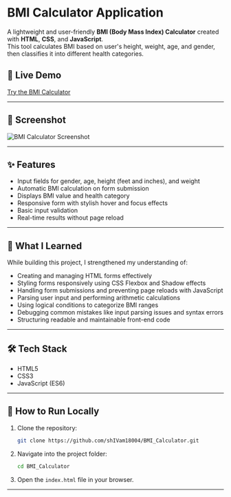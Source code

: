 # BMI Calculator Application

A lightweight and user-friendly **BMI (Body Mass Index) Calculator** created with **HTML**, **CSS**, and **JavaScript**.  
This tool calculates BMI based on user's height, weight, age, and gender, then classifies it into different health categories.

## 🚀 Live Demo

[Try the BMI Calculator](https://shivam18004.github.io/BMI_Calculator/)

---

## 📸 Screenshot

![BMI Calculator Screenshot](https://github.com/shIVam18004/BMI_Calculator/blob/main/bmi_calculator.png)

---

## ✨ Features

- Input fields for gender, age, height (feet and inches), and weight
- Automatic BMI calculation on form submission
- Displays BMI value and health category
- Responsive form with stylish hover and focus effects
- Basic input validation
- Real-time results without page reload

---

## 🧠 What I Learned

While building this project, I strengthened my understanding of:

- Creating and managing HTML forms effectively
- Styling forms responsively using CSS Flexbox and Shadow effects
- Handling form submissions and preventing page reloads with JavaScript
- Parsing user input and performing arithmetic calculations
- Using logical conditions to categorize BMI ranges
- Debugging common mistakes like input parsing issues and syntax errors
- Structuring readable and maintainable front-end code

---

## 🛠 Tech Stack

- HTML5
- CSS3
- JavaScript (ES6)

---

## 📁 How to Run Locally

1. Clone the repository:
   ```bash
   git clone https://github.com/shIVam18004/BMI_Calculator.git
   ```
2. Navigate into the project folder:
   ```bash
   cd BMI_Calculator
   ```
3. Open the `index.html` file in your browser.

---

